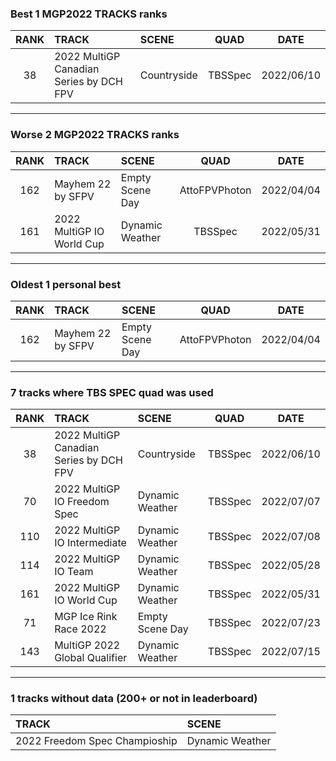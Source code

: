 ### Best 1 MGP2022 TRACKS ranks
|RANK|TRACK|SCENE|QUAD|DATE|
|:---:|:---|:---|:---:|:---:|
|38|2022 MultiGP Canadian Series by DCH FPV|Countryside|TBSSpec|2022/06/10|
---
### Worse 2 MGP2022 TRACKS ranks
|RANK|TRACK|SCENE|QUAD|DATE|
|:---:|:---|:---|:---:|:---:|
|162|Mayhem 22 by SFPV|Empty Scene Day|AttoFPVPhoton|2022/04/04|
|161|2022 MultiGP IO World Cup|Dynamic Weather|TBSSpec|2022/05/31|
---
### Oldest 1 personal best
|RANK|TRACK|SCENE|QUAD|DATE|
|:---:|:---|:---|:---:|:---:|
|162|Mayhem 22 by SFPV|Empty Scene Day|AttoFPVPhoton|2022/04/04|
---
### 7 tracks where TBS SPEC quad was used
|RANK|TRACK|SCENE|QUAD|DATE|
|:---:|:---|:---|:---:|:---:|
|38|2022 MultiGP Canadian Series by DCH FPV|Countryside|TBSSpec|2022/06/10|
|70|2022 MultiGP IO Freedom Spec|Dynamic Weather|TBSSpec|2022/07/07|
|110|2022 MultiGP IO Intermediate|Dynamic Weather|TBSSpec|2022/07/08|
|114|2022 MultiGP IO Team|Dynamic Weather|TBSSpec|2022/05/28|
|161|2022 MultiGP IO World Cup|Dynamic Weather|TBSSpec|2022/05/31|
|71|MGP Ice Rink Race 2022|Empty Scene Day|TBSSpec|2022/07/23|
|143|MultiGP 2022 Global Qualifier|Dynamic Weather|TBSSpec|2022/07/15|
---
### 1 tracks without data (200+ or not in leaderboard)
|TRACK|SCENE|
|:---|:---|
|2022 Freedom Spec Champioship|Dynamic Weather|
